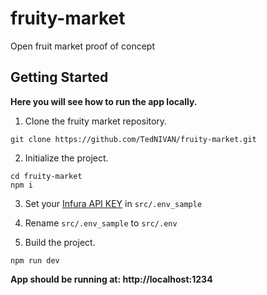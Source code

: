 # fruity-market
Open fruit market proof of concept

## Getting Started

**Here you will see how to run the app locally.**

1. Clone the fruity market repository.
```
git clone https://github.com/TedNIVAN/fruity-market.git
```

2. Initialize the project.
```
cd fruity-market
npm i
```

3. Set your [Infura API KEY](https://infura.io/) in `src/.env_sample` 

4. Rename `src/.env_sample` to `src/.env`

5. Build the project.
```
npm run dev
```

**App should be running at: http://localhost:1234**
